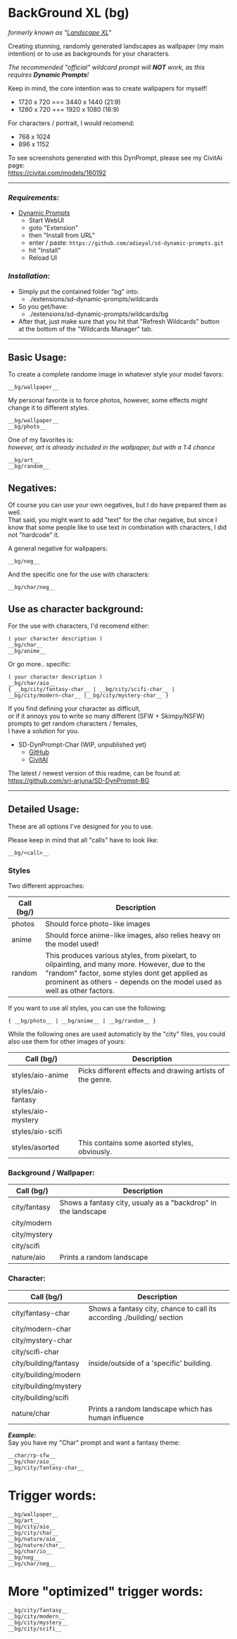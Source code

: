 # BackGround XL (bg)
*formerly known as "[Landscape XL](https://civitai.com/models/160192)"*

Creating stunning, randomly generated landscapes as wallpaper (my main intention) or to use as backgrounds for your characters.

*The recommended "official" wildcard prompt will ***___NOT___*** work, as this requires ***__Dynamic Prompts__***!*

Keep in mind, the core intention was to create wallpapers for myself!
* 1720 x 720 === 3440 x 1440 (21:9)
* 1280 x 720 === 1920 x 1080 (16:9)

For characters / portrait, I would recomend:
* 768 x 1024
* 896 x 1152

To see screenshots generated with this DynPrompt, please see my CivitAi page: \
https://civitai.com/models/160192

-------------------------------------------------------------------------------------

### ___Requirements:___

* [Dynamic Prompts](https://github.com/adieyal/sd-dynamic-prompts)
	* Start WebUI
	* goto "Extension"
	* then "Install from URL"
	* enter / paste: ``https://github.com/adieyal/sd-dynamic-prompts.git``
	* hit "Install"
	* Reload UI

### ___Installation:___

* Simply put the contained folder "bg" into: 
	* ./extensions/sd-dynamic-prompts/wildcards
* So you get/have:
	* ./extensions/sd-dynamic-prompts/wildcards/bg
* After that, just make sure that you hit that "Refresh Wildcards" button \
	at the bottom of the "Wildcards Manager" tab.


-------------------------------------------------------------------------------------

## Basic Usage:

To create a complete randome image in whatever style your model favors:

	__bg/wallpaper__

My personal favorite is to force photos, however, some effects *might* change it to different styles.

	__bg/wallpaper__
	__bg/photo__

One of my favorites is: \
*however, art is already included in the wallpaper, but with a 1:4 chance*

	__bg/art__
	__bg/random__

## Negatives:

Of course you can use your own negatives, but I do have prepared them as well. \
That said, you might want to add "text" for the char negative, but since I know that some people like to use text in combination with characters, I did not "hardcode" it.

A general negative for wallpapers:

	__bg/neg__

And the specific one for the use with characters:

	__bg/char/neg__

## Use as character background:

For the use with characters, I'd recomend either:

	( your character description )
	__bg/char__
	__bg/anime__

Or go more.. specific:

	( your character description )
	__bg/char/aio__
	{ __bg/city/fantasy-char__ | __bg/city/scifi-char__ | __bg/city/modern-char__ |__bg/city/mystery-char__ }

If you find defining your character as difficult, \
or if it annoys you to write so many different (SFW + Skimpy/NSFW) prompts to get random characters / females, \
I have a solution for you.

* SD-DynPrompt-Char (WIP, unpublished yet)
	* [GitHub](https://github.com/sri-arjuna/SD-DynPrompt-Char)
	* [CivitAI]()

The latest / newest version of this readme, can be found at: \
https://github.com/sri-arjuna/SD-DynPrompt-BG




-------------------------------------------------------------------------------------

## Detailed Usage:

These are all options I've designed for you to use.

Please keep in mind that all "calls" have to look like:

	__bg/<call>__

### Styles

Two different approaches:

| Call (bg/)	| Description				|
|---------------|---------------------------|
| photos		| Should force photo-like images |
| anime			| Should force anime-like images, also relies heavy on the model used! |
| random 		| This produces various styles, from pixelart, to oilpainting, and many more. However, due to the "random" factor, some styles dont get applied as prominent as others - depends on the model used as well as other factors. |

If you want to use all styles, you can use the following:

	{ __bg/photo__ | __bg/anime__ | __bg/random__ }

While the following ones are used automaticly by the "city" files, you could also use them for other images of yours:

| Call (bg/)	| Description				|
|---------------|---------------------------|
| styles/aio-anime | Picks different effects and drawing artists of the genre. |
| styles/aio-fantasy 	| 	|
| styles/aio-mystery 	| 	|
| styles/aio-scifi 		| 	|
| styles/asorted 		| This contains some asorted styles, obviously.	|


### Background / Wallpaper:

| Call (bg/)	| Description				|
|---------------|---------------------------|
| city/fantasy 	| Shows a fantasy city, usualy as a "backdrop" in the landscape 		|
| city/modern 	| 		|
| city/mystery 	| 		|
| city/scifi 	| 		|
| nature/aio	| Prints a random landscape		|


### Character:

| Call (bg/)			| Description			|
|-----------------------|-----------------------|
| city/fantasy-char 	| Shows a fantasy city, chance to call its according ./building/ section 	|
| city/modern-char 		| 															|
| city/mystery-char 	| 	 														|
| city/scifi-char 		| 															|
| city/building/fantasy | inside/outside of a 'specific' building.					|
| city/building/modern 	| 															|
| city/building/mystery	| 															|
| city/building/scifi 	| 															|
| nature/char 			| Prints a random landscape which has human influence		|


___***Example:***___ \
Say you have my "Char" prompt and want a fantasy theme:

	__char/rp-sfw__
	__bg/char/aio__
	__bg/city/fantasy-char__


# Trigger words:

	__bg/wallpaper__
	__bg/art__
	__bg/city/aio__
	__bg/city/char__
	__bg/nature/aio__
	__bg/nature/char__
	__bg/char/io__
	__bg/neg__
	__bg/char/neg__

# More "optimized" trigger words:

	__bg/city/fantasy__
	__bg/city/modern__
	__bg/city/mystery__
	__bg/city/scifi__
